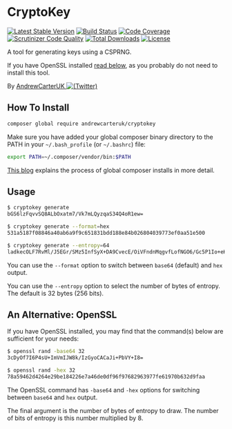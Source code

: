 # CryptoKey

[![Latest Stable Version](https://poser.pugx.org/andrewcarteruk/cryptokey/v/stable)](https://packagist.org/packages/andrewcarteruk/cryptokey)
[![Build Status](https://travis-ci.org/AndrewCarterUK/CryptoKey.svg)](https://travis-ci.org/AndrewCarterUK/CryptoKey)
[![Code Coverage](https://scrutinizer-ci.com/g/AndrewCarterUK/CryptoKey/badges/coverage.png?b=master)](https://scrutinizer-ci.com/g/AndrewCarterUK/CryptoKey/?branch=master)
[![Scrutinizer Code Quality](https://scrutinizer-ci.com/g/AndrewCarterUK/CryptoKey/badges/quality-score.png?b=master)](https://scrutinizer-ci.com/g/AndrewCarterUK/CryptoKey/?branch=master)
[![Total Downloads](https://poser.pugx.org/andrewcarteruk/cryptokey/downloads)](https://packagist.org/packages/andrewcarteruk/cryptokey)
[![License](https://poser.pugx.org/andrewcarteruk/cryptokey/license)](https://packagist.org/packages/andrewcarteruk/cryptokey)

A tool for generating keys using a CSPRNG.

If you have OpenSSL installed [read below](#an-alternative-openssl), as you probably do not need to install this tool.

By [AndrewCarterUK ![(Twitter)](http://i.imgur.com/wWzX9uB.png)](https://twitter.com/AndrewCarterUK)

## How To Install

```sh
composer global require andrewcarteruk/cryptokey
```

Make sure you have added your global composer binary directory to the PATH in your `~/.bash_profile` (or `~/.bashrc`) file:

```sh
export PATH=~/.composer/vendor/bin:$PATH
```

[This blog](https://akrabat.com/global-installation-of-php-tools-with-composer/) explains the process of global composer installs in more detail.

## Usage

```sh
$ cryptokey generate
bGS6lzFqvvSQ8ALbOxatm7/Vk7mLQyzqaS34Q4oR1ew=

$ cryptokey generate --format=hex
531a5187f08846a40ab6a9f9c651831bdd188e84b026804039773ef0aa51e500

$ cryptokey generate --entropy=64
ladkecOLF7RvMl/J5EGr/SMz5InfSyX+DA9CvecE/OiVFndnMqgvfLofNGO6/Gc5P1Io+eHYhcJphIRHCB9Kpg==
```

You can use the `--format` option to switch between `base64` (default) and `hex` output.

You can use the `--entropy` option to select the number of bytes of entropy. The default is 32 bytes (256 bits).

## An Alternative: OpenSSL

If you have OpenSSL installed, you may find that the command(s) below are sufficient for your needs:

```sh
$ openssl rand -base64 32
3cDyOf7I6P4sU+ImVmIJW8k/IzGyoCACaJi+PbVY+I8=

$ openssl rand -hex 32
78a59462d4264e29be184226e7a46de0df96f97682963977fe61970b632d9faa
```

The OpenSSL command has `-base64` and `-hex` options for switching between `base64` and `hex` output.

The final argument is the number of bytes of entropy to draw. The number of bits of entropy is this number multiplied by 8.

